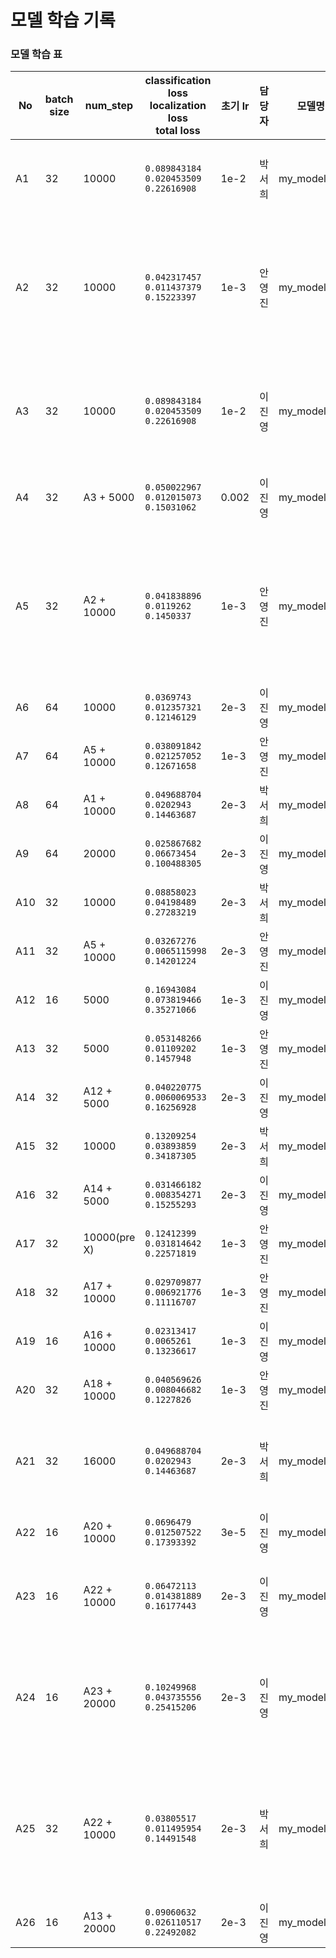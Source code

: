 # 모델 학습 기록


### 모델 학습 표
|No|batch size|num_step|classification loss<br>localization loss<br>total loss|초기 lr|담당자|모델명|성능|학습데이터|날짜|
|--|----------|--------|----------------------------------------------|--------|---------|------|----|----------|--|
|A1|32|10000|```0.089843184```<br>```0.020453509```<br>```0.22616908```|1e-2|박서희|my_model_1|8000 대 부터 <br>학습 시간 100단위로 느려짐|전체 + 인터넷|09.27|
|A2|32|10000|```0.042317457```<br>```0.011437379```<br>```0.15223397```|1e-3|안영진|my_model_1|3하늘보리, 2진로, 비타500 펭수,<br> 웰치스 포도(진열장) 안 잡힘|전체 + 인터넷|09.27|
|A3|32|10000|```0.089843184```<br>```0.020453509```<br>```0.22616908```|1e-2|이진영|my_model_1|박카스, 하이트, 진로, 마운틴듀 안잡힘<br> 나머지는 잘 잡힘|전체 + 인터넷|09.27|
|A4|32|A3 + 5000|```0.050022967```<br>```0.012015073```<br>```0.15031062```|0.002|이진영|my_model_2|사진에서 음료수가 클수록 잘 잡힘|전체 + 인터넷|09.27|
|A5|32|A2 + 10000|```0.041838896```<br>```0.0119262```<br>```0.1450337```|1e-3|안영진|my_model_2|3하늘보리 1개, 2진로 2개<br>비타500 펭수 O<br>웰치스 포도(진열), 비락식혜(진열) 안 잡힘|전체 + 인터넷<br>300x300|09.27|
|A6|64|10000|```0.0369743```<br>```0.012357321```<br>```0.12146129```|2e-3|이진영|my_model_3|매우 안좋음|전체 + 인터넷<br>100*100|09.28|
|A7|64|A5 + 10000|```0.038091842```<br>```0.021257052```<br>```0.12671658```|1e-3|안영진|my_model_3|75% 이상 38/77|전체 + 인터넷<br>100x100|09.28|
|A8|64|A1 + 10000|```0.049688704```<br>```0.0202943```<br>```0.14463687```|2e-3|박서희|my_model_3|50% 확률|전체 + 인터넷<br>100*100|09.28|
|A9|64|20000|```0.025867682```<br>```0.06673454```<br>```0.100488305```|2e-3|이진영|my_model_4|매우 안좋음|전체 + 인터넷<br>200*200|09.28|
|A10|32|10000|```0.08858023```<br>```0.04198489```<br>```0.27283219```|2e-3|박서희|my_model_4|좋지 않음|전체 + 인터넷<br>300*300|09.28|
|A11|32|A5 + 10000|```0.03267276```<br>```0.0065115998```<br>```0.14201224```|2e-3|안영진|my_model_4|75% 이상 70/77|전체 + 인터넷<br>100x100|09.28|
|A12|16|5000|```0.16943084```<br>```0.073819466```<br>```0.35271066```|1e-3|이진영|my_model_5|애매함|전체 + 인터넷<br>400*400|09.28|
|A13|32|5000|```0.053148266```<br>```0.01109202```<br>```0.1457948```|1e-3|안영진|my_model_5|75%이상 47/77|전체 + 인터넷<br>320x320|09.28|
|A14|32|A12 + 5000|```0.040220775```<br>```0.0060069533```<br>```0.16256928```|2e-3|이진영|my_model_6|대부분 정확도까지 잘 나옴|전체 + 인터넷<br>300*300|09.28|
|A15|32|10000|```0.13209254```<br>```0.03893859```<br>```0.34187305```|2e-3|박서희|my_model_5|별로 좋지 않음|전체 + 인터넷<br>300*300|09.29|
|A16|32|A14 + 5000|```0.031466182```<br>```0.008354271```<br>```0.15255293```|2e-3|이진영|my_model_7|나름 괜찮지만.. 아쉬움|전체 + 인터넷<br>300*300|09.29|
|A17|32|10000(pre X)|```0.12412399```<br>```0.031814642```<br>```0.22571819```|1e-3|안영진|my_model_6|75% 64/77|전체 + 인터넷<br>300*300|09.29|
|A18|32|A17 + 10000|```0.029709877```<br>```0.006921776```<br>```0.11116707```|1e-3|안영진|my_model_7|75% 70/77|전체 + 인터넷<br>320*320|09.29|
|A19|16|A16 + 10000|```0.02313417```<br>```0.0065261```<br>```0.13236617```|1e-3|이진영|my_model_8|괜찮음|전체 + 인터넷<br>300*300|09.29|
|A20|32|A18 + 10000|```0.040569626```<br>```0.008046682```<br>```0.1227826```|1e-3|안영진|my_model_8|75% 71/77|전체 + 인터넷<br>320*320|09.29|
|A21|32|16000|```0.049688704```<br>```0.0202943```<br>```0.14463687```|2e-3|박서희|my_model_6|코카콜라 여러 개,진열된 웰치스,<br>비락식혜 인식x|전체 + 인터넷<br>300*300|09.29|
|A22|16|A20 + 10000|```0.0696479```<br>```0.012507522```<br>```0.17393392```|3e-5|이진영|my_model_9|A20보다 정확도가 더 올라감|전체 + 인터넷<br>300*300|09.29|
|A23|16|A22 + 10000|```0.06472113```<br>```0.014381889```<br>```0.16177443```|2e-3|이진영|my_model_10|A21보다 정확도가 더 올라감<br>깃허브 모델 9번|전체 + 인터넷<br>300*300|09.29|
|A24|16|A23 + 20000|```0.10249968```<br>```0.043735556```<br>```0.25415206```|2e-3|이진영|my_model_11|이미지 리사이저는 건드리지 말자............<br>라는 교훈을 다시 한번 얻음|전체 + 인터넷<br>100*100|09.29|
|A25|32|A22 + 10000|```0.03805517```<br>```0.011495954```<br>```0.14491548```|2e-3|박서희|my_model_7|빛 반사, 로고 절반, 빼고<br>거의 다 인식( 반사된 카스 라이트,<br>비락식혜, 웰치스)|전체 + 인터넷<br>300*300|09.29|
|A26|16|A13 + 20000|```0.09060632```<br>```0.026110517```<br>```0.22492082```|2e-3|이진영|my_model_12|오히려 A23보다 떨어짐|전체 + 인터넷<br>300*300|09.29|

